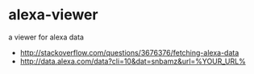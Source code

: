alexa-viewer
============

a viewer for alexa data


* http://stackoverflow.com/questions/3676376/fetching-alexa-data
* http://data.alexa.com/data?cli=10&dat=snbamz&url=%YOUR_URL%